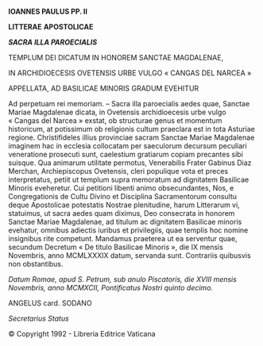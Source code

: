 **IOANNES PAULUS PP. II**

**LITTERAE** **APOSTOLICAE**

***SACRA ILLA PAROECIALIS***

TEMPLUM DEI DICATUM IN HONOREM SANCTAE MAGDALENAE,

IN ARCHIDIOECESIS OVETENSIS URBE VULGO « CANGAS DEL NARCEA »

APPELLATA, AD BASILICAE MINORIS GRADUM EVEHITUR

Ad perpetuam rei memoriam. – Sacra illa paroecialis aedes quae, Sanctae Mariae Magdalenae dicata, in Ovetensis archidioecesis urbe vulgo « Cangas del Narcea » exstat, ob structurae genus et momentum historicum, at potissimum ob religionis cultum praeclara est in tota Asturiae regione. Christifideles illius provinciae sacram Sanctae Mariae Magdalenae imaginem hac in ecclesia collocatam per saeculorum decursum peculiari veneratione prosecuti sunt, caelestium gratiarum copiam precantes sibi suisque. Qua animarum utilitate permotus, Venerabilis Frater Gabinus Diaz Merchan, Archiepiscopus Ovetensis, cleri populique vota et preces interpretatus, petiit ut templum supra memoratum ad dignitatem Basilicae Minoris eveheretur. Cui petitioni libenti animo obsecundantes, Nos, e Congregationis de Cultu Divino et Disciplina Sacramentorum consultu deque Apostolicae potestatis Nostrae plenitudine, harum Litterarum vi, statuimus, ut sacra aedes quam diximus, Deo consecrata in honorem Sanctae Mariae Magdalenae, ad titulum ac dignitatem Basilicae minoris evehatur, omnibus adiectis iuribus et privilegiis, quae templis hoc nomine insignibus rite competunt. Mandamus praeterea ut ea serventur quae, secundum Decretum « De titulo Basilicae Minoris », die IX mensis Novembris, anno MCMLXXXIX datum, servanda sunt. Contrariis quibusvis non obstantibus.

*Datum Romae, apud S. Petrum, sub anulo Piscatoris, die XVIII mensis Novembris, anno MCMXCII, Pontificatus Nostri quinto decimo.*

ANGELUS card. SODANO

*Secretarius Status*

© Copyright 1992 - Libreria Editrice Vaticana